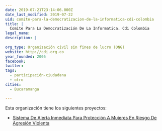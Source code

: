 ```yaml
---
date: 2019-07-21T23:14:06.000Z
date_last_modified: 2019-07-22
uid: comite-para-la-democratizacion-de-la-informatica-cdi-colombia
title: |
  Comite Para La Democratización De La Informatica. Cdi Colombia
legal_name: 
description: |
  
org_type: Organización civil sin fines de lucro (ONG)
website: http://cdi.org.co
year_founded: 2005
facebook: 
twitter: 
tags:
  - participación-ciudadana
  - otro
cities: 
  - Bucaramanga

---
```


Esta organización tiene los siguientes proyectos:

- [Sistema De Alerta Inmediata Para Protección A Mujeres En Riesgo De Agresión Violenta](/proyectos/sistema-de-alerta-inmediata-para-proteccion-a-mujeres-en-riesgo-de-agresion-violenta)
